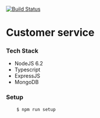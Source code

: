 [![Build Status](https://snap-ci.com/software-shokunin/failure-simulator/branch/master/build_image)](https://snap-ci.com/software-shokunin/failure-simulator/branch/master)

# Customer service

### Tech Stack

- NodeJS 6.2
- Typescript
- ExpressJS
- MongoDB

### Setup

```bash
    $ npm run setup
```
